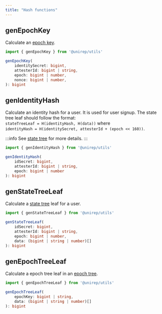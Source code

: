 ```yaml
---
title: "Hash functions"
---
```


## genEpochKey

Calculate an [epoch key](../protocol/epoch-key.md).

```ts
import { genEpochKey } from '@unirep/utils'

genEpochKey(
    identitySecret: bigint,
    attesterId: bigint | string,
    epoch: bigint | number,
    nonce: bigint | number,
): bigint
```

## genIdentityHash

Calculate an identity hash for a user. It is used for user signup. The state tree leaf should follow the format: <br/>
`stateTreeLeaf = H(identityHash, H(data))` where <br/>
`identityHash = H(identitySecret, attesterId + (epoch << 160))`.

:::info
See [state tree](../protocol/trees.md#state-tree) for more details.
:::

```ts
import { genIdentityHash } from '@unirep/utils'

genIdentityHash(
    idSecret: bigint,
    attesterId: bigint | string,
    epoch: bigint | number
): bigint
```


## genStateTreeLeaf

Calculate a [state tree](../protocol/trees.md#state-tree) leaf for a user.

```ts
import { genStateTreeLeaf } from '@unirep/utils'

genStateTreeLeaf(
    idSecret: bigint,
    attesterId: bigint | string,
    epoch: bigint | number,
    data: (bigint | string | number)[]
): bigint
```

## genEpochTreeLeaf

Calculate a epoch tree leaf in an [epoch tree](../protocol/trees.md#epoch-tree).

```ts
import { genEpochTreeLeaf } from '@unirep/utils'

genEpochTreeLeaf(
    epochKey: bigint | string,
    data: (bigint | string | number)[]
): bigint
```
